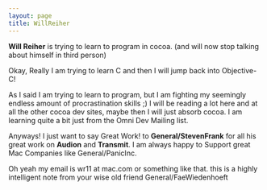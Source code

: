 ```yaml
---
layout: page
title: WillReiher
---
```


**Will Reiher** is trying to learn to program in cocoa. (and will now stop talking about himself in third person)


Okay, Really I am trying to learn C and then I will jump back into Objective-C!

As I said I am trying to learn to program, but I am fighting my seemingly endless amount of procrastination skills ;) I will be reading a lot here and at all the other cocoa dev sites, maybe then I will just absorb cocoa. I am learning quite a bit just from the Omni Dev Mailing list.

Anyways! I just want to say Great Work! to **General/StevenFrank** for all his great work on **Audion** and **Transmit**. I am always happy to Support great Mac Companies like General/PanicInc.

Oh yeah my email is wr11 at mac.com or something like that.
this is a highly intelligent note from your wise old friend General/FaeWiedenhoeft

